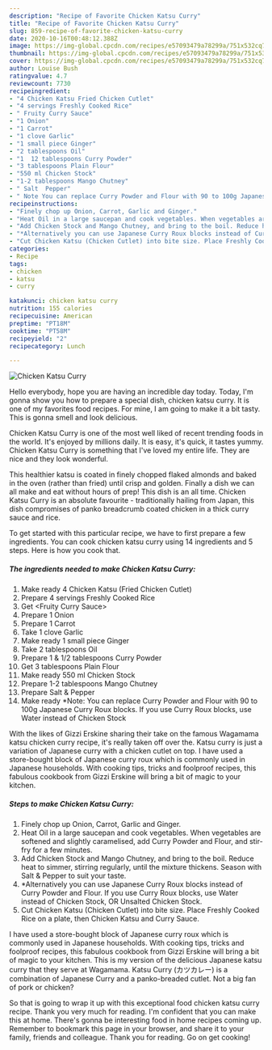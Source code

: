 ```yaml
---
description: "Recipe of Favorite Chicken Katsu Curry"
title: "Recipe of Favorite Chicken Katsu Curry"
slug: 859-recipe-of-favorite-chicken-katsu-curry
date: 2020-10-16T00:48:12.388Z
image: https://img-global.cpcdn.com/recipes/e57093479a78299a/751x532cq70/chicken-katsu-curry-recipe-main-photo.jpg
thumbnail: https://img-global.cpcdn.com/recipes/e57093479a78299a/751x532cq70/chicken-katsu-curry-recipe-main-photo.jpg
cover: https://img-global.cpcdn.com/recipes/e57093479a78299a/751x532cq70/chicken-katsu-curry-recipe-main-photo.jpg
author: Louise Bush
ratingvalue: 4.7
reviewcount: 7730
recipeingredient:
- "4 Chicken Katsu Fried Chicken Cutlet"
- "4 servings Freshly Cooked Rice"
- " Fruity Curry Sauce"
- "1 Onion"
- "1 Carrot"
- "1 clove Garlic"
- "1 small piece Ginger"
- "2 tablespoons Oil"
- "1  12 tablespoons Curry Powder"
- "3 tablespoons Plain Flour"
- "550 ml Chicken Stock"
- "1-2 tablespoons Mango Chutney"
- " Salt  Pepper"
- " Note You can replace Curry Powder and Flour with 90 to 100g Japanese Curry Roux blocks If you use Curry Roux blocks use Water instead of Chicken Stock"
recipeinstructions:
- "Finely chop up Onion, Carrot, Garlic and Ginger."
- "Heat Oil in a large saucepan and cook vegetables. When vegetables are softened and slightly caramelised, add Curry Powder and Flour, and stir-fry for a few minutes."
- "Add Chicken Stock and Mango Chutney, and bring to the boil. Reduce heat to simmer, stirring regularly, until the mixture thickens. Season with Salt &amp; Pepper to suit your taste."
- "*Alternatively you can use Japanese Curry Roux blocks instead of Curry Powder and Flour. If you use Curry Roux blocks, use Water instead of Chicken Stock, OR Unsalted Chicken Stock."
- "Cut Chicken Katsu (Chicken Cutlet) into bite size. Place Freshly Cooked Rice on a plate, then Chicken Katsu and Curry Sauce."
categories:
- Recipe
tags:
- chicken
- katsu
- curry

katakunci: chicken katsu curry 
nutrition: 155 calories
recipecuisine: American
preptime: "PT18M"
cooktime: "PT58M"
recipeyield: "2"
recipecategory: Lunch

---
```



![Chicken Katsu Curry](https://img-global.cpcdn.com/recipes/e57093479a78299a/751x532cq70/chicken-katsu-curry-recipe-main-photo.jpg)

Hello everybody, hope you are having an incredible day today. Today, I'm gonna show you how to prepare a special dish, chicken katsu curry. It is one of my favorites food recipes. For mine, I am going to make it a bit tasty. This is gonna smell and look delicious.

Chicken Katsu Curry is one of the most well liked of recent trending foods in the world. It's enjoyed by millions daily. It is easy, it's quick, it tastes yummy. Chicken Katsu Curry is something that I've loved my entire life. They are nice and they look wonderful.

This healthier katsu is coated in finely chopped flaked almonds and baked in the oven (rather than fried) until crisp and golden. Finally a dish we can all make and eat without hours of prep! This dish is an all time. Chicken Katsu Curry is an absolute favourite - traditionally hailing from Japan, this dish compromises of panko breadcrumb coated chicken in a thick curry sauce and rice.


To get started with this particular recipe, we have to first prepare a few ingredients. You can cook chicken katsu curry using 14 ingredients and 5 steps. Here is how you cook that.

<!--inarticleads1-->

##### The ingredients needed to make Chicken Katsu Curry:

1. Make ready 4 Chicken Katsu (Fried Chicken Cutlet)
1. Prepare 4 servings Freshly Cooked Rice
1. Get  &lt;Fruity Curry Sauce&gt;
1. Prepare 1 Onion
1. Prepare 1 Carrot
1. Take 1 clove Garlic
1. Make ready 1 small piece Ginger
1. Take 2 tablespoons Oil
1. Prepare 1 &amp; 1/2 tablespoons Curry Powder
1. Get 3 tablespoons Plain Flour
1. Make ready 550 ml Chicken Stock
1. Prepare 1-2 tablespoons Mango Chutney
1. Prepare  Salt &amp; Pepper
1. Make ready  *Note: You can replace Curry Powder and Flour with 90 to 100g Japanese Curry Roux blocks. If you use Curry Roux blocks, use Water instead of Chicken Stock


With the likes of Gizzi Erskine sharing their take on the famous Wagamama katsu chicken curry recipe, it&#39;s really taken off over the. Katsu curry is just a variation of Japanese curry with a chicken cutlet on top. I have used a store-bought block of Japanese curry roux which is commonly used in Japanese households. With cooking tips, tricks and foolproof recipes, this fabulous cookbook from Gizzi Erskine will bring a bit of magic to your kitchen. 

<!--inarticleads2-->

##### Steps to make Chicken Katsu Curry:

1. Finely chop up Onion, Carrot, Garlic and Ginger.
1. Heat Oil in a large saucepan and cook vegetables. When vegetables are softened and slightly caramelised, add Curry Powder and Flour, and stir-fry for a few minutes.
1. Add Chicken Stock and Mango Chutney, and bring to the boil. Reduce heat to simmer, stirring regularly, until the mixture thickens. Season with Salt &amp; Pepper to suit your taste.
1. *Alternatively you can use Japanese Curry Roux blocks instead of Curry Powder and Flour. If you use Curry Roux blocks, use Water instead of Chicken Stock, OR Unsalted Chicken Stock.
1. Cut Chicken Katsu (Chicken Cutlet) into bite size. Place Freshly Cooked Rice on a plate, then Chicken Katsu and Curry Sauce.


I have used a store-bought block of Japanese curry roux which is commonly used in Japanese households. With cooking tips, tricks and foolproof recipes, this fabulous cookbook from Gizzi Erskine will bring a bit of magic to your kitchen. This is my version of the delicious Japanese katsu curry that they serve at Wagamama. Katsu Curry (カツカレー) is a combination of Japanese Curry and a panko-breaded cutlet. Not a big fan of pork or chicken? 

So that is going to wrap it up with this exceptional food chicken katsu curry recipe. Thank you very much for reading. I'm confident that you can make this at home. There's gonna be interesting food in home recipes coming up. Remember to bookmark this page in your browser, and share it to your family, friends and colleague. Thank you for reading. Go on get cooking!
